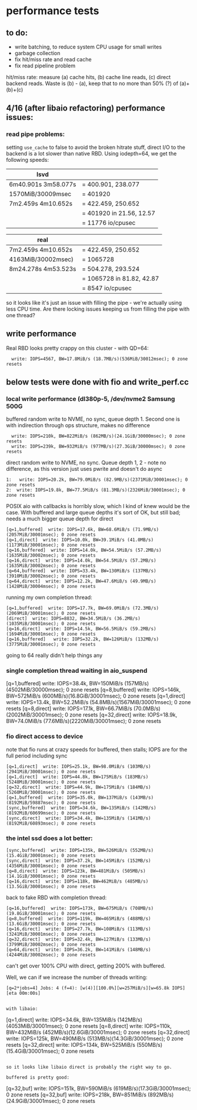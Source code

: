 # performance tests

## to do:

- write batching, to reduce system CPU usage for small writes
- garbage collection
- fix hit/miss rate and read cache
- fix read pipeline problem

hit/miss rate: measure (a) cache hits, (b) cache line reads, (c) direct backend reads. Waste is (b) - (a),
keep that to no more than 50% (?) of (a)+(b)+(c)

## 4/16 (after libaio refactoring) performance issues:

###  read pipe problems:
setting `use_cache` to false to avoid the broken hitrate stuff, direct I/O to the backend is a lot slower
than native RBD. Using iodepth=64, we get the following speeds:

| lsvd | |
| --- | --- |
|6m40.901s 3m58.077s | = 400.901, 238.077 |
| 1570MiB/30009msec | = 401920 |
| 7m2.459s 4m10.652s | = 422.459, 250.652 |
|  |  = 401920 in 21.56, 12.57|
|  | = 11776 io/cpusec |
 
 | real | |
 | --- | --- |
|7m2.459s 4m10.652s | = 422.459, 250.652|
|4163MiB/30002msec)| = 1065728|
|8m24.278s 4m53.523s | = 504.278, 293.524|
| | = 1065728 in 81.82, 42.87|
| | = 8547 io/cpusec|

so it looks like it's just an issue with filling the pipe - we're actually using less CPU time.
Are there locking issues keeping us from filling the pipe with one thread?

## write performance

Real RBD looks pretty crappy on this cluster - with QD=64:
```
  write: IOPS=4567, BW=17.8MiB/s (18.7MB/s)(536MiB/30012msec); 0 zone resets
```

##  below tests were done with fio and write_perf.cc

### local write performance (dl380p-5, /dev/nvme2 Samsung 500G

buffered random write to NVME, no sync, queue depth 1. Second one is with indirection through ops structure, makes no difference 
```
  write: IOPS=210k, BW=822MiB/s (862MB/s)(24.1GiB/30000msec); 0 zone resets
  write: IOPS=239k, BW=932MiB/s (977MB/s)(27.3GiB/30000msec); 0 zone resets
```

direct random write to NVME, no sync. Queue depth 1, 2 - note no difference, as this version just uses pwrite and doesn't do async
```
1:   write: IOPS=20.2k, BW=79.0MiB/s (82.9MB/s)(2371MiB/30001msec); 0 zone resets
2:  write: IOPS=19.8k, BW=77.5MiB/s (81.3MB/s)(2326MiB/30001msec); 0 zone resets
```

POSIX aio with callbacks is horribly slow, which I kind of knew would be the case. With buffered and large queue depths it's sort of OK, but still bad; needs a much bigger queue depth for direct
```
[q=1,buffered]  write: IOPS=17.6k, BW=68.6MiB/s (71.9MB/s)(2057MiB/30001msec); 0 zone resets
[q=1,direct]  write: IOPS=10.0k, BW=39.1MiB/s (41.0MB/s)(1173MiB/30001msec); 0 zone resets
[q=16,buffered]  write: IOPS=14.0k, BW=54.5MiB/s (57.2MB/s)(1635MiB/30002msec); 0 zone resets
[q=16,direct]  write: IOPS=14.0k, BW=54.5MiB/s (57.2MB/s)(1635MiB/30002msec); 0 zone resets
[q=64,buffered]  write: IOPS=33.4k, BW=130MiB/s (137MB/s)(3910MiB/30002msec); 0 zone resets
[q=64,direct]  write: IOPS=12.2k, BW=47.6MiB/s (49.9MB/s)(1428MiB/30004msec); 0 zone resets
```

running my own completion thread:
```
[q=1,buffered]  write: IOPS=17.7k, BW=69.0MiB/s (72.3MB/s)(2069MiB/30001msec); 0 zone resets
[direct]  write: IOPS=8832, BW=34.5MiB/s (36.2MB/s)(1035MiB/30001msec); 0 zone resets
[q=16,direct]  write: IOPS=14.5k, BW=56.5MiB/s (59.2MB/s)(1694MiB/30001msec); 0 zone resets
[q=16,buffered]   write: IOPS=32.2k, BW=126MiB/s (132MB/s)(3775MiB/30001msec); 0 zone resets
```
going to 64 really didn't help things any

### single completion thread waiting in aio_suspend

[q=1,buffered]  write: IOPS=38.4k, BW=150MiB/s (157MB/s)(4502MiB/30000msec); 0 zone resets
[q=8,buffered] write: IOPS=146k, BW=572MiB/s (600MB/s)(16.8GiB/30001msec); 0 zone resets
[q=1,direct]  write: IOPS=13.4k, BW=52.2MiB/s (54.8MB/s)(1567MiB/30001msec); 0 zone resets
[q=8,direct]  write: IOPS=17.1k, BW=66.7MiB/s (70.0MB/s)(2002MiB/30001msec); 0 zone resets
[q=32,direct]  write: IOPS=18.9k, BW=74.0MiB/s (77.6MB/s)(2220MiB/30001msec); 0 zone resets

### fio direct access to device
note that fio runs at crazy speeds for buffered, then stalls; IOPS are for the full period including sync
```
[q=1,direct]  write: IOPS=25.1k, BW=98.0MiB/s (103MB/s)(2941MiB/30001msec); 0 zone resets
[q=1,direct]  write: IOPS=44.8k, BW=175MiB/s (183MB/s)(5248MiB/30001msec); 0 zone resets
[q=32,direct]  write: IOPS=44.9k, BW=175MiB/s (184MB/s)(5260MiB/30001msec); 0 zone resets
[q=1,buffered]  write: IOPS=35.0k, BW=137MiB/s (143MB/s)(8192MiB/59887msec); 0 zone resets
[sync,buffered]  write: IOPS=34.6k, BW=135MiB/s (142MB/s)(8192MiB/60699msec); 0 zone resets
[sync,direct]  write: IOPS=34.4k, BW=135MiB/s (141MB/s)(8192MiB/60893msec); 0 zone resets
```

### the intel ssd does a lot better:
```
[sync,buffered]  write: IOPS=135k, BW=526MiB/s (552MB/s)(15.4GiB/30001msec); 0 zone resets
[sync,direct]  write: IOPS=37.2k, BW=145MiB/s (152MB/s)(4356MiB/30001msec); 0 zone resets
[q=8,direct]  write: IOPS=123k, BW=481MiB/s (505MB/s)(14.1GiB/30001msec); 0 zone resets
[q=16,direct]  write: IOPS=118k, BW=462MiB/s (485MB/s)(13.5GiB/30001msec); 0 zone resets
```

back to fake RBD with completion thread:
```
[q=16,buffered]  write: IOPS=173k, BW=675MiB/s (708MB/s)(19.8GiB/30001msec); 0 zone resets
[q=8,buffered]  write: IOPS=119k, BW=465MiB/s (488MB/s)(13.6GiB/30001msec); 0 zone resets
[q=16,direct]  write: IOPS=27.7k, BW=108MiB/s (113MB/s)(3241MiB/30001msec); 0 zone resets
[q=32,direct]  write: IOPS=32.4k, BW=127MiB/s (133MB/s)(3799MiB/30002msec); 0 zone resets
[q=64,direct]  write: IOPS=36.2k, BW=141MiB/s (148MB/s)(4244MiB/30002msec); 0 zone resets
```

can't get over 100% CPU with direct, getting 200% with buffered.

Well, we can if we increase the number of threads writing:
```
[q=2*jobs=4] Jobs: 4 (f=4): [w(4)][100.0%][w=257MiB/s][w=65.8k IOPS][eta 00m:00s]


with libaio:
```
[q=1,direct]  write: IOPS=34.6k, BW=135MiB/s (142MB/s)(4053MiB/30001msec); 0 zone resets
[q=8,direct]  write: IOPS=110k, BW=432MiB/s (452MB/s)(12.6GiB/30001msec); 0 zone resets
[q=32,direct]  write: IOPS=125k, BW=490MiB/s (513MB/s)(14.3GiB/30001msec); 0 zone resets
[q=32,direct]  write: IOPS=134k, BW=525MiB/s (550MB/s)(15.4GiB/30001msec); 0 zone resets
```

so it looks like libaio direct is probably the right way to go.

buffered is pretty good:
```
[q=32,buf]  write: IOPS=151k, BW=590MiB/s (619MB/s)(17.3GiB/30001msec); 0 zone resets
[q=32,buf]  write: IOPS=218k, BW=851MiB/s (892MB/s)(24.9GiB/30001msec); 0 zone resets
```
